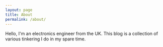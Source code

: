 ```yaml
---
layout: page
title: About
permalink: /about/
---
```


Hello, I'm an electronics engineer from the UK.  This blog is a collection of various tinkering I do in my spare time.

